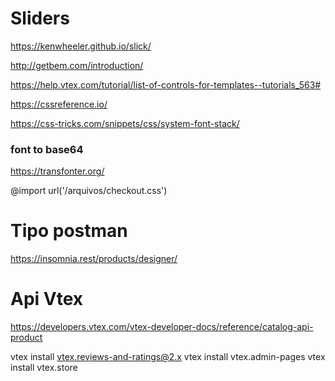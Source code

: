 # Sliders
https://kenwheeler.github.io/slick/

http://getbem.com/introduction/

https://help.vtex.com/tutorial/list-of-controls-for-templates--tutorials_563#

https://cssreference.io/

https://css-tricks.com/snippets/css/system-font-stack/

### font to base64
https://transfonter.org/


@import url('/arquivos/checkout.css')

# Tipo postman
https://insomnia.rest/products/designer/

# Api Vtex
https://developers.vtex.com/vtex-developer-docs/reference/catalog-api-product





vtex install vtex.reviews-and-ratings@2.x
vtex install vtex.admin-pages
vtex install vtex.store

